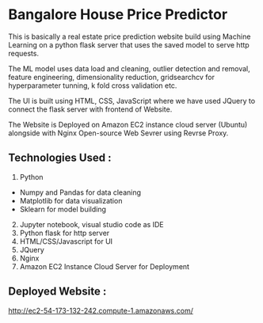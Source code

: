 
# Bangalore House Price Predictor

This is basically a real estate price prediction website build using Machine Learning on a python flask server that uses the saved model to serve http requests.

The ML model uses data load and cleaning, outlier detection and removal, feature engineering, dimensionality reduction, gridsearchcv for hyperparameter tunning, k fold cross validation etc.

The UI is built using HTML, CSS, JavaScript where we have used JQuery to connect the flask server with frontend of Website.

The Website is Deployed on Amazon EC2 instance cloud server (Ubuntu) alongside with Nginx Open-source Web Sevrer using Revrse Proxy.




## Technologies Used :

1. Python
- Numpy and Pandas for data cleaning 
- Matplotlib for data visualization
- Sklearn for model building
2. Jupyter notebook, visual studio code as IDE
3. Python flask for http server
4. HTML/CSS/Javascript for UI
5. JQuery
7. Nginx
8. Amazon EC2 Instance Cloud Server for Deployment
## Deployed Website :

http://ec2-54-173-132-242.compute-1.amazonaws.com/

